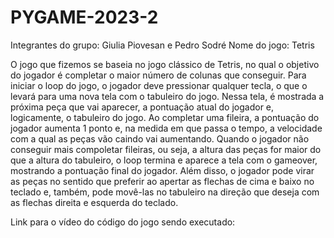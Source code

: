 # PYGAME-2023-2

Integrantes do grupo: Giulia Piovesan e Pedro Sodré
Nome do jogo: Tetris

O jogo que fizemos se baseia no jogo clássico de Tetris, no qual o objetivo do jogador é completar o maior número de colunas que conseguir. Para iniciar o loop do jogo, o jogador deve pressionar qualquer tecla, o que o levará para uma nova tela com o tabuleiro do jogo. Nessa tela, é mostrada a próxima peça que vai aparecer, a pontuação atual do jogador e, logicamente, o tabuleiro do jogo. Ao completar uma fileira, a pontuação do jogador aumenta 1 ponto e, na medida em que passa o tempo, a velocidade com a qual as peças vão caindo vai aumentando. Quando o jogador não conseguir mais compoletar fileiras, ou seja, a altura das peças for maior do que a altura do tabuleiro, o loop termina e aparece a tela com o gameover, mostrando a pontuação final do jogador. Além disso, o jogador pode virar as peças no sentido que preferir ao apertar as flechas de cima e baixo no teclado e, também, pode movê-las no tabuleiro na direção que deseja com as flechas direita e esquerda do teclado. 

Link para o vídeo do código do jogo sendo executado: